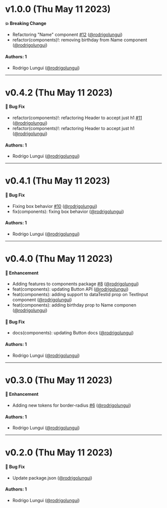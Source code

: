 # v1.0.0 (Thu May 11 2023)

#### 💥 Breaking Change

- Refactoring "Name" component [#12](https://github.com/rodrigolungui/poc-auto/pull/12) ([@rodrigolungui](https://github.com/rodrigolungui))
- refactor(components)!: removing birthday from Name component ([@rodrigolungui](https://github.com/rodrigolungui))

#### Authors: 1

- Rodrigo Lungui ([@rodrigolungui](https://github.com/rodrigolungui))

---

# v0.4.2 (Thu May 11 2023)

#### 🐛 Bug Fix

- refactor(components)!: refactoring Header to accept just h1 [#11](https://github.com/rodrigolungui/poc-auto/pull/11) ([@rodrigolungui](https://github.com/rodrigolungui))
- refactor(components)!: refactoring Header to accept just h1 ([@rodrigolungui](https://github.com/rodrigolungui))

#### Authors: 1

- Rodrigo Lungui ([@rodrigolungui](https://github.com/rodrigolungui))

---

# v0.4.1 (Thu May 11 2023)

#### 🐛 Bug Fix

- Fixing box behavior [#10](https://github.com/rodrigolungui/poc-auto/pull/10) ([@rodrigolungui](https://github.com/rodrigolungui))
- fix(components): fixing box behavior ([@rodrigolungui](https://github.com/rodrigolungui))

#### Authors: 1

- Rodrigo Lungui ([@rodrigolungui](https://github.com/rodrigolungui))

---

# v0.4.0 (Thu May 11 2023)

#### 🚀 Enhancement

- Adding features to components package [#8](https://github.com/rodrigolungui/poc-auto/pull/8) ([@rodrigolungui](https://github.com/rodrigolungui))
- feat(components): updating Button API ([@rodrigolungui](https://github.com/rodrigolungui))
- feat(components): adding support to dataTestid prop on TextInput component ([@rodrigolungui](https://github.com/rodrigolungui))
- feat(components): adding birthday prop to Name componen ([@rodrigolungui](https://github.com/rodrigolungui))

#### 🐛 Bug Fix

- docs(components): updating Button docs ([@rodrigolungui](https://github.com/rodrigolungui))

#### Authors: 1

- Rodrigo Lungui ([@rodrigolungui](https://github.com/rodrigolungui))

---

# v0.3.0 (Thu May 11 2023)

#### 🚀 Enhancement

- Adding new tokens for border-radius [#6](https://github.com/rodrigolungui/poc-auto/pull/6) ([@rodrigolungui](https://github.com/rodrigolungui))

#### Authors: 1

- Rodrigo Lungui ([@rodrigolungui](https://github.com/rodrigolungui))

---

# v0.2.0 (Thu May 11 2023)

#### 🐛 Bug Fix

- Update package.json ([@rodrigolungui](https://github.com/rodrigolungui))

#### Authors: 1

- Rodrigo Lungui ([@rodrigolungui](https://github.com/rodrigolungui))
